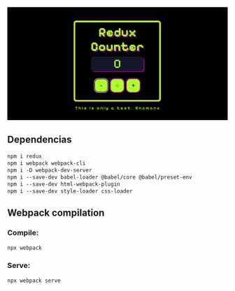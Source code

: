 <img src='./public/reduxcounterdemo.png'>

## Dependencias

    npm i redux
    npm i webpack webpack-cli
    npm i -D webpack-dev-server
    npm i --save-dev babel-loader @babel/core @babel/preset-env
    npm i --save-dev html-webpack-plugin
    npm i --save-dev style-loader css-loader


## Webpack compilation 

### Compile:  
    npx webpack  

### Serve:
    npx webpack serve
